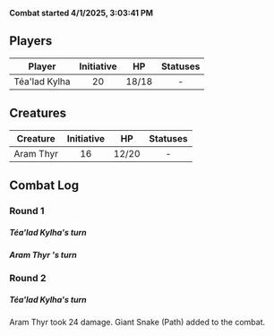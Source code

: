 **Combat started 4/1/2025, 3:03:41 PM**


## Players
| Player | Initiative | HP | Statuses |
| --- | :-: | :-: | :-: |
| Téa'lad Kylha | 20 | 18/18 | - |
## Creatures
| Creature | Initiative  | HP | Statuses |
| --- | :-: | :-: | :-: |
| Aram Thyr  | 16 | 12/20 | - |


## Combat Log

### Round 1

##### Téa'lad Kylha's turn
##### Aram Thyr 's turn
### Round 2
##### Téa'lad Kylha's turn
Aram Thyr  took 24 damage.
Giant Snake (Path)  added to the combat.
